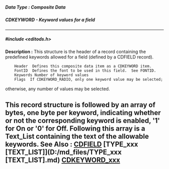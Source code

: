 ##### Data Type : Composite Data
##### CDKEYWORD - Keyword values for a field
---
##### #include <editods.h>
**Description :**
This structure is the header of a record containing the predefined keywords 
allowed for a field (defined by a CDFIELD record).

        Header  Defines this composite data item as a CDKEYWORD item.
        FontID  Defines the font to be used in this field.  See FONTID.
        Keywords Number of keyword values
        Flags  If CDKEYWORD_RADIO, only one keyword value may be selected;  
otherwise, any number
                                     of values may be selected.

This record structure is followed by an array of bytes, one byte per keyword, 
indicating whether or not the corresponding keyword is enabled, '1' for On or 
'0' for Off.  Following this array is a Text_List containing the text of the 
allowable keywords.
**See Also :**
[CDFIELD](D:/md_files/CDFIELD.md)
[TYPE_xxx [TEXT_LIST]](D:/md_files/TYPE_xxx [TEXT_LIST].md)
[CDKEYWORD_xxx](D:/md_files/CDKEYWORD_xxx.md)
---
